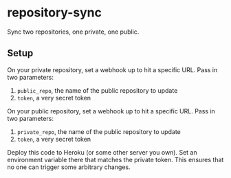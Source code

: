repository-sync
===============

Sync two repositories, one private, one public.

## Setup

On your private repository, set a webhook up to hit a specific URL. Pass in
two parameters:

1. `public_repo`, the name of the public repository to update
2. `token`, a very secret token

On your public repository, set a webhook up to hit a specific URL. Pass in
two parameters:

1. `private_repo`, the name of the public repository to update
2. `token`, a very secret token

Deploy this code to Heroku (or some other server you own). Set an environment
variable there that matches the private token. This ensures that no one can
trigger some arbitrary changes.
